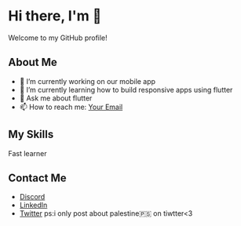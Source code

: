 # Hi there, I'm <Rougab Ali> 👋

Welcome to my GitHub profile!

## About Me

- 🔭 I’m currently working on our mobile app  
- 🌱 I’m currently learning how to build responsive apps using flutter
- 💬 Ask me about flutter
- 📫 How to reach me: [Your Email](alirougab03@gmail.com)


## My Skills

Fast learner


## Contact Me

- [Discord](kat2_)
- [LinkedIn](https://www.linkedin.com/in/ali-rougab-3778a7226/)
- [Twitter](https://x.com/alirou14) ps:i only post about palestine🇵🇸 on tiwtter<3
